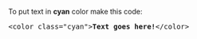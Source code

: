 To put text in <b>cyan</b> color make this code:
<pre>&lt;color class="cyan"&gt;<b>Text goes here!</b>&lt;/color&gt;</pre>
